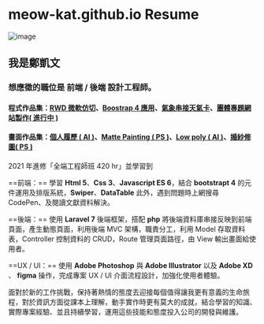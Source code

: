 # meow-kat.github.io Resume
![image](https://meow-kat.github.io/profile/Resume.jpg)

## 我是鄭凱文
### 想應徵的職位是 前端 / 後端 設計工程師。
#### 程式作品集：[RWD 微軟仿切](https://meow-kat.github.io/microsoft/microsoft_flex.html)、[Boostrap 4 應用](https://meow-kat.github.io/shopping_cart/index.html)、[氣象串接天氣卡](https://meow-kat.github.io/weather/weather-card.html)、[團體專題網站製作( 進行中 )](https://110-03-sunyehfy-tnr-cat.dev-hub.io/TNR-index)
#### 畫面作品集：[個人履歷 ( AI )](https://github.com/meow-Kat/meow-kat.github.io/blob/main/profile/Resume.jpg)、[Matte Painting ( PS )](https://github.com/meow-Kat/meow-kat.github.io/blob/main/profile/city-text.jpg)、[Low poly ( AI )](https://github.com/meow-Kat/meow-kat.github.io/blob/main/profile/low%20poly.jpg)、[婚紗修圖( PS )](https://github.com/meow-Kat/meow-kat.github.io/blob/main/profile/wedding.jpg)

2021 年進修「全端工程師班 420 hr」並學習到

==前端：== 學習 **Html 5**、**Css 3**、**Javascript ES 6**，結合 **bootstrapt 4** 的元件運用及排版系統，**Swiper**、**DataTable** 此外，遇到問題時上網搜尋 CodePen、及閱讀文獻資料解決。

==後端：== 使用 **Laravel 7** 後端框架，搭配 **php** 將後端資料庫串接反映到前端頁面，產生動態頁面，利用後端 MVC 架構，職責分工，利用 Model 存取資料表，Controller 控制資料的 CRUD，Route 管理頁面路徑，由 View 輸出畫面給使用者。

==UX / UI：== 使用 **Adobe Photoshop** 與 **Adobe Illustrator** 以及 **Adobe XD** 、 **figma** 操作，完成專案 UX / UI 介面流程設計，加強化使用者體驗。

面對於新的工作挑戰，保持著熱情的態度去迎接每個值得讓我更有意義的生命旅程，對於資訊方面從課本上理解，動手實作時更有莫大的成就，結合學習的知識、實際專案經驗、並且持續學習，運用這些技能和態度投入公司的開發與維護。

